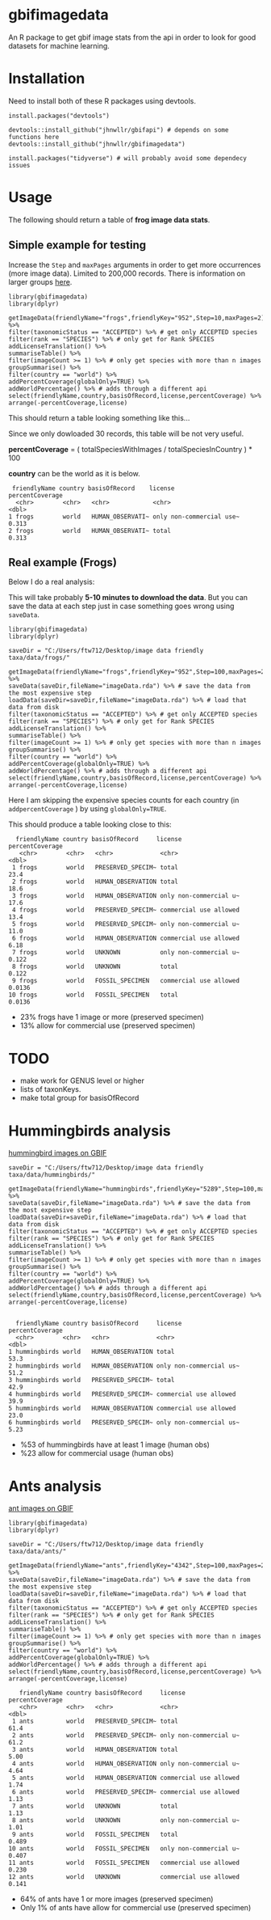 
# gbifimagedata

An R package to get gbif image stats from the api in order to look for good datasets for machine learning. 


# Installation  

Need to install both of these R packages using devtools. 

```
install.packages("devtools")

devtools::install_github("jhnwllr/gbifapi") # depends on some functions here
devtools::install_github("jhnwllr/gbifimagedata")

install.packages("tidyverse") # will probably avoid some dependecy issues
```

# Usage 

The following should return a table of **frog image data stats**. 

## Simple example for testing 

Increase the `Step` and `maxPages` arguments in order to get more occurrences (more image data). Limited to 200,000 records. There is information on larger groups [here](https://jhnwllr.github.io/charts/percentCoverageTable). 

```
library(gbifimagedata)
library(dplyr)

getImageData(friendlyName="frogs",friendlyKey="952",Step=10,maxPages=2) %>% 
filter(taxonomicStatus == "ACCEPTED") %>% # get only ACCEPTED species
filter(rank == "SPECIES") %>% # only get for Rank SPECIES
addLicenseTranslation() %>%
summariseTable() %>%
filter(imageCount >= 1) %>% # only get species with more than n images
groupSummarise() %>%
filter(country == "world") %>% 
addPercentCoverage(globalOnly=TRUE) %>%
addWorldPercentage() %>% # adds through a different api
select(friendlyName,country,basisOfRecord,license,percentCoverage) %>%  
arrange(-percentCoverage,license)

```

This should return a table looking something like this... 

Since we only dowloaded 30 records, this table will be not very useful. 

**percentCoverage** = ( totalSpeciesWithImages / totalSpeciesInCountry ) * 100

**country** can be the world as it is below. 

```
 friendlyName country basisOfRecord    license                  percentCoverage
  <chr>        <chr>   <chr>            <chr>                              <dbl>
1 frogs        world   HUMAN_OBSERVATI~ only non-commercial use~           0.313
2 frogs        world   HUMAN_OBSERVATI~ total                              0.313

```

## Real example (Frogs)

Below I do a real analysis: 

This will take probably **5-10 minutes to download the data**. But you can save the data at each step just in case something goes wrong using `saveData`. 

```
library(gbifimagedata)
library(dplyr)

saveDir = "C:/Users/ftw712/Desktop/image data friendly taxa/data/frogs/"

getImageData(friendlyName="frogs",friendlyKey="952",Step=100,maxPages=2000) %>% 
saveData(saveDir,fileName="imageData.rda") %>% # save the data from the most expensive step
loadData(saveDir=saveDir,fileName="imageData.rda") %>% # load that data from disk
filter(taxonomicStatus == "ACCEPTED") %>% # get only ACCEPTED species
filter(rank == "SPECIES") %>% # only get for Rank SPECIES
addLicenseTranslation() %>%
summariseTable() %>%
filter(imageCount >= 1) %>% # only get species with more than n images
groupSummarise() %>%
filter(country == "world") %>% 
addPercentCoverage(globalOnly=TRUE) %>%
addWorldPercentage() %>% # adds through a different api
select(friendlyName,country,basisOfRecord,license,percentCoverage) %>%  
arrange(-percentCoverage,license)
```

Here I am skipping the expensive species counts for each country (in `addpercentCoverage` ) by using `globalOnly=TRUE`. 

This should produce a table looking close to this: 

```
  friendlyName country basisOfRecord     license                percentCoverage
   <chr>        <chr>   <chr>             <chr>                            <dbl>
 1 frogs        world   PRESERVED_SPECIM~ total                          23.4   
 2 frogs        world   HUMAN_OBSERVATION total                          18.6   
 3 frogs        world   HUMAN_OBSERVATION only non-commercial u~         17.6   
 4 frogs        world   PRESERVED_SPECIM~ commercial use allowed         13.4   
 5 frogs        world   PRESERVED_SPECIM~ only non-commercial u~         11.0   
 6 frogs        world   HUMAN_OBSERVATION commercial use allowed          6.18  
 7 frogs        world   UNKNOWN           only non-commercial u~          0.122 
 8 frogs        world   UNKNOWN           total                           0.122 
 9 frogs        world   FOSSIL_SPECIMEN   commercial use allowed          0.0136
10 frogs        world   FOSSIL_SPECIMEN   total                           0.0136

```

* 23% frogs have 1 image or more (preserved specimen)
* 13% allow for commercial use (preserved specimen)

# TODO 

* make work for GENUS level or higher
* lists of taxonKeys. 
* make total group for basisOfRecord 

# Hummingbirds analysis

[hummingbird images on GBIF](https://www.gbif.org/occurrence/gallery?media_type=StillImage&taxon_key=5289&advanced=1)


```
saveDir = "C:/Users/ftw712/Desktop/image data friendly taxa/data/hummingbirds/"

getImageData(friendlyName="hummingbirds",friendlyKey="5289",Step=100,maxPages=2000) %>% 
saveData(saveDir,fileName="imageData.rda") %>% # save the data from the most expensive step
loadData(saveDir=saveDir,fileName="imageData.rda") %>% # load that data from disk
filter(taxonomicStatus == "ACCEPTED") %>% # get only ACCEPTED species
filter(rank == "SPECIES") %>% # only get for Rank SPECIES
addLicenseTranslation() %>%
summariseTable() %>%
filter(imageCount >= 1) %>% # only get species with more than n images
groupSummarise() %>%
filter(country == "world") %>% 
addPercentCoverage(globalOnly=TRUE) %>%
addWorldPercentage() %>% # adds through a different api
select(friendlyName,country,basisOfRecord,license,percentCoverage) %>%  
arrange(-percentCoverage,license)

```

```

  friendlyName country basisOfRecord     license                 percentCoverage
  <chr>        <chr>   <chr>             <chr>                             <dbl>
1 hummingbirds world   HUMAN_OBSERVATION total                             53.3 
2 hummingbirds world   HUMAN_OBSERVATION only non-commercial us~           51.2 
3 hummingbirds world   PRESERVED_SPECIM~ total                             42.9 
4 hummingbirds world   PRESERVED_SPECIM~ commercial use allowed            39.9 
5 hummingbirds world   HUMAN_OBSERVATION commercial use allowed            23.0 
6 hummingbirds world   PRESERVED_SPECIM~ only non-commercial us~            5.23
```

* %53 of hummingbirds have at least 1 image (human obs)
* %23 allow for commercial usage (human obs)

# Ants analysis 

[ant images on GBIF](https://www.gbif.org/occurrence/gallery?media_type=StillImage&taxon_key=4342&advanced=1)

```
library(gbifimagedata)
library(dplyr)

saveDir = "C:/Users/ftw712/Desktop/image data friendly taxa/data/ants/"

getImageData(friendlyName="ants",friendlyKey="4342",Step=100,maxPages=2000) %>% 
saveData(saveDir,fileName="imageData.rda") %>% # save the data from the most expensive step
loadData(saveDir=saveDir,fileName="imageData.rda") %>% # load that data from disk
filter(taxonomicStatus == "ACCEPTED") %>% # get only ACCEPTED species
filter(rank == "SPECIES") %>% # only get for Rank SPECIES
addLicenseTranslation() %>%
summariseTable() %>%
filter(imageCount >= 1) %>% # only get species with more than n images
groupSummarise() %>%
filter(country == "world") %>% 
addPercentCoverage(globalOnly=TRUE) %>%
addWorldPercentage() %>% # adds through a different api
select(friendlyName,country,basisOfRecord,license,percentCoverage) %>%  
arrange(-percentCoverage,license)
```


```
   friendlyName country basisOfRecord     license                percentCoverage
   <chr>        <chr>   <chr>             <chr>                            <dbl>
 1 ants         world   PRESERVED_SPECIM~ total                           61.4  
 2 ants         world   PRESERVED_SPECIM~ only non-commercial u~          61.2  
 3 ants         world   HUMAN_OBSERVATION total                            5.00 
 4 ants         world   HUMAN_OBSERVATION only non-commercial u~           4.64 
 5 ants         world   HUMAN_OBSERVATION commercial use allowed           1.74 
 6 ants         world   PRESERVED_SPECIM~ commercial use allowed           1.13 
 7 ants         world   UNKNOWN           total                            1.13 
 8 ants         world   UNKNOWN           only non-commercial u~           1.01 
 9 ants         world   FOSSIL_SPECIMEN   total                            0.489
10 ants         world   FOSSIL_SPECIMEN   only non-commercial u~           0.407
11 ants         world   FOSSIL_SPECIMEN   commercial use allowed           0.230
12 ants         world   UNKNOWN           commercial use allowed           0.141
```

* 64% of ants have 1 or more images (preserved specimen)
* Only 1% of ants have allow for commercial use (preserved specimen)
